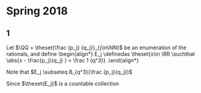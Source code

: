 # Spring 2018

## 1

Let $\QQ = \theset{\frac {p_j} {q_j}}_{j\in\NN}$ be an enumeration of the rationals, and define
\begin{align*}
E_j \definedas \theset{x\in \RR \suchthat \abs{x - \frac{p_j}{q_j} } < \frac 1 {q^3}}
.\end{align*}

Note that $E_j \subseteq B_{q^3}(\frac {p_j}{q_j})$

Since $\theset{E_j}$ is a countable collection 
